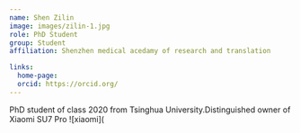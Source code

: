 ```yaml
---
name: Shen Zilin
image: images/zilin-1.jpg
role: PhD Student
group: Student
affiliation: Shenzhen medical acedamy of research and translation 

links:
  home-page: 
  orcid: https://orcid.org/
---
```


PhD student of class 2020 from Tsinghua University.Distinguished owner of Xiaomi SU7 Pro ![xiaomi](
